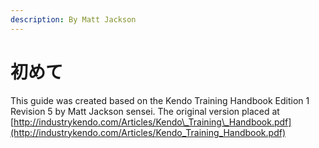 ```yaml
---
description: By Matt Jackson
---
```


# 初めて

This guide was created based on the Kendo Training Handbook Edition 1 Revision 5 by Matt Jackson sensei. The original version placed at [http://industrykendo.com/Articles/Kendo\_Training\_Handbook.pdf](http://industrykendo.com/Articles/Kendo_Training_Handbook.pdf)

